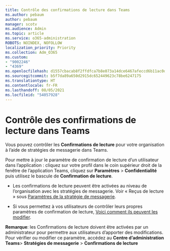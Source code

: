 ```yaml
---
title: Contrôle des confirmations de lecture dans Teams
ms.author: pebaum
author: pebaum
manager: scotv
ms.audience: Admin
ms.topic: article
ms.service: o365-administration
ROBOTS: NOINDEX, NOFOLLOW
localization_priority: Priority
ms.collection: Adm_O365
ms.custom:
- "9002246"
- "4369"
ms.openlocfilehash: d1557cbacab8f2ffdfca7b8e073a14dce6467afeccd6b11ac0da3ce556e1fa3f
ms.sourcegitcommit: b5f7da89a650d2915dc652449623c78be6247175
ms.translationtype: HT
ms.contentlocale: fr-FR
ms.lasthandoff: 08/05/2021
ms.locfileid: "54057928"
---
```

# <a name="controlling-read-receipts-in-teams"></a>Contrôle des confirmations de lecture dans Teams

Vous pouvez contrôler les **Confirmations de lecture** pour votre organisation à l’aide de stratégies de messagerie dans Teams.

Pour mettre à jour le paramètre de confirmation de lecture d’un utilisateur dans l’application : cliquez sur votre profil dans le coin supérieur droit de la fenêtre de l’application Teams, cliquez sur **Paramètres** > **Confidentialité** puis utilisez le bascule de **Confirmation de lecture**.

- Les confirmations de lecture peuvent être activées au niveau de l’organisation avec les stratégies de messagerie. Voir « Reçus de lecture » sous [Paramètres de la stratégie de messagerie](https://docs.microsoft.com/microsoftteams/messaging-policies-in-teams#messaging-policy-settings).

- Si vous permettez à vos utilisateurs de contrôler leurs propres paramètres de confirmation de lecture, [Voici comment ils peuvent les modifier](https://docs.microsoft.com/microsoftteams/messaging-policies-in-teams#messaging-policy-settings). 

**Remarque**: les Confirmations de lecture doivent être activées par un administrateur pour permettre aux utilisateurs d’apporter des modifications. Pour vérifier ou modifier ce paramètre, accédez au **Centre d’administration Teams**> **Stratégies de messagerie** > **Confirmations de lecture**
